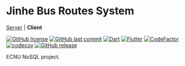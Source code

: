# Jinhe Bus Routes System

[Server](../../../jinhe-bus-routes-server) | **Client**

[![GitHub license](https://img.shields.io/github/license/ccxxxi/jinhe-bus-routes-client)](LICENSE)
[![GitHub last commit](https://img.shields.io/github/last-commit/ccxxxi/jinhe-bus-routes-client)](../../commits)
[![Dart](https://img.shields.io/badge/Dart-0175C2?logo=dart)](https://dart.dev)
[![Flutter](https://img.shields.io/badge/Flutter-02569B?logo=flutter)](https://flutter.dev)
[![CodeFactor](https://www.codefactor.io/repository/github/ccxxxi/jinhe-bus-routes-client/badge)](https://www.codefactor.io/repository/github/ccxxxi/jinhe-bus-routes-client)
[![codecov](https://codecov.io/gh/CCXXXI/jinhe-bus-routes-client/branch/main/graph/badge.svg?token=mVi5c6zHYl)](https://codecov.io/gh/CCXXXI/jinhe-bus-routes-client)
[![GitHub release](https://img.shields.io/github/v/release/ccxxxi/jinhe-bus-routes-client)](../../releases/latest)

ECNU NoSQL project.
